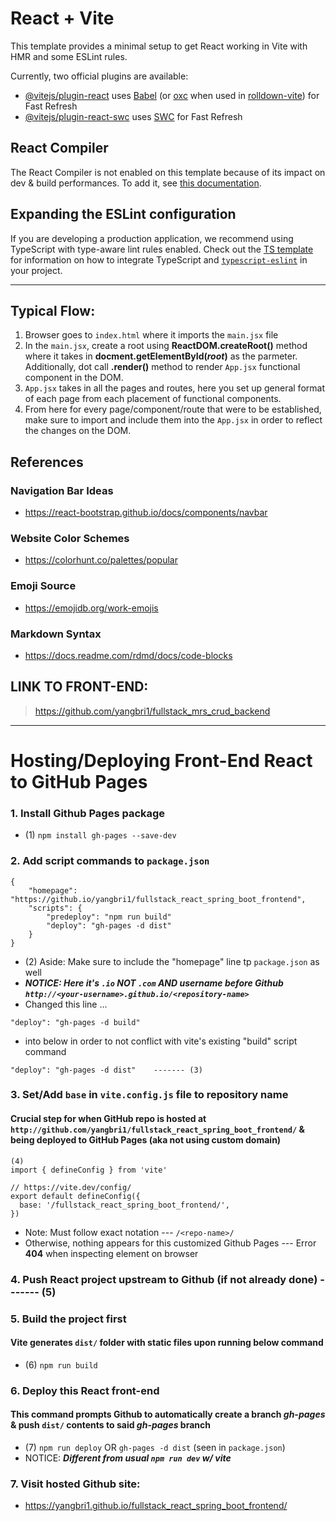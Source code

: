 # React + Vite

This template provides a minimal setup to get React working in Vite with HMR and some ESLint rules.

Currently, two official plugins are available:

- [@vitejs/plugin-react](https://github.com/vitejs/vite-plugin-react/blob/main/packages/plugin-react) uses [Babel](https://babeljs.io/) (or [oxc](https://oxc.rs) when used in [rolldown-vite](https://vite.dev/guide/rolldown)) for Fast Refresh
- [@vitejs/plugin-react-swc](https://github.com/vitejs/vite-plugin-react/blob/main/packages/plugin-react-swc) uses [SWC](https://swc.rs/) for Fast Refresh

## React Compiler

The React Compiler is not enabled on this template because of its impact on dev & build performances. To add it, see [this documentation](https://react.dev/learn/react-compiler/installation).

## Expanding the ESLint configuration

If you are developing a production application, we recommend using TypeScript with type-aware lint rules enabled. Check out the [TS template](https://github.com/vitejs/vite/tree/main/packages/create-vite/template-react-ts) for information on how to integrate TypeScript and [`typescript-eslint`](https://typescript-eslint.io) in your project.

- - -
## Typical Flow:
1. Browser goes to `index.html` where it imports the `main.jsx` file
2. In the `main.jsx`, create a root using **ReactDOM.createRoot()** method where it takes in **docment.getElementById(*root*)** as the parmeter. Additionally, dot call **.render()** method to render `App.jsx` functional component in the DOM.
3. `App.jsx` takes in all the pages and routes, here you set up general format of each page from each placement of functional components.
4. From here for every page/component/route that were to be established, make sure to import and include them into the `App.jsx` in order to reflect the changes on the DOM.

## References
### Navigation Bar Ideas
* https://react-bootstrap.github.io/docs/components/navbar

### Website Color Schemes
* https://colorhunt.co/palettes/popular

### Emoji Source
* https://emojidb.org/work-emojis

### Markdown Syntax
* https://docs.readme.com/rdmd/docs/code-blocks

## LINK TO FRONT-END:
> https://github.com/yangbri1/fullstack_mrs_crud_backend


- - -

# Hosting/Deploying Front-End React to GitHub Pages
### 1. Install Github Pages package
* (1) `npm install gh-pages --save-dev`

### 2. Add script commands to `package.json`
```
{
    "homepage": "https://github.io/yangbri1/fullstack_react_spring_boot_frontend",
    "scripts": {
        "predeploy": "npm run build"
        "deploy": "gh-pages -d dist"
    }
}
```
* (2) Aside: Make sure to include the "homepage" line tp `package.json` as well
* ***NOTICE: Here it's `.io` NOT `.com` AND username before Github
`http://<your-username>.github.io/<repository-name>`***
* Changed this line ...
```
"deploy": "gh-pages -d build"
```
* into below in order to not conflict with vite's existing "build" script command 
 
 ```
"deploy": "gh-pages -d dist"    ------- (3)
 ```

### 3. Set/Add `base` in `vite.config.js` file to **repository name**
#### Crucial step for when GitHub repo is hosted at `http://github.com/yangbri1/fullstack_react_spring_boot_frontend/` & being deployed to GitHub Pages (aka not using custom domain)
```
(4)
import { defineConfig } from 'vite'

// https://vite.dev/config/
export default defineConfig({
  base: '/fullstack_react_spring_boot_frontend/',
})
```
* Note: Must follow exact notation --- `/<repo-name>/`
* Otherwise, nothing appears for this customized Github Pages --- Error **404** when inspecting element on browser
 
### 4. Push React project upstream to Github (if not already done) ------- (5)

### 5. Build the project first
#### Vite generates `dist/` folder with static files upon running below command
* (6) `npm run build`

### 6. Deploy this React front-end
#### This command prompts Github to automatically create a branch *gh-pages* & push `dist/` contents to said *gh-pages* branch
* (7) `npm run deploy` OR `gh-pages -d dist` (seen in `package.json`)
* NOTICE: ***Different from usual `npm run dev` w/ vite***



### 7. Visit hosted Github site:
* https://yangbri1.github.io/fullstack_react_spring_boot_frontend/